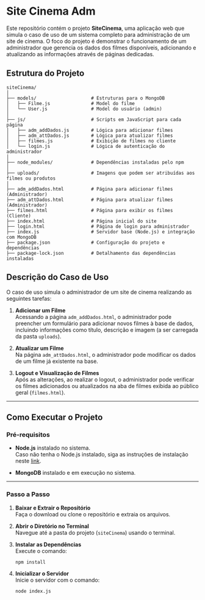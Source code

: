 # Site Cinema Adm

Este repositório contém o projeto **SiteCinema**, uma aplicação web que simula o caso de uso de um sistema completo para administração de um site de cinema. O foco do projeto é demonstrar o funcionamento de um administrador que gerencia os dados dos filmes disponíveis, adicionando e atualizando as informações através de páginas dedicadas.

## Estrutura do Projeto

```plaintext
siteCinema/
│
├── models/                    # Estruturas para o MongoDB
│   ├── Filme.js               # Model do filme
│   └── User.js                # Model do usuário (admin)
│
├── js/                        # Scripts em JavaScript para cada página
│   ├── adm_addDados.js        # Lógica para adicionar filmes
│   ├── adm_attDados.js        # Lógica para atualizar filmes
│   ├── filmes.js              # Exibição de filmes no cliente
│   └── login.js               # Lógica de autenticação do administrador
│
├── node_modules/              # Dependências instaladas pelo npm
│
├── uploads/                   # Imagens que podem ser atribuídas aos filmes ou produtos
│
├── adm_addDados.html          # Página para adicionar filmes (Administrador)
├── adm_attDados.html          # Página para atualizar filmes (Administrador)
├── filmes.html                # Página para exibir os filmes (Cliente)
├── index.html                 # Página inicial do site
├── login.html                 # Página de login para administrador
├── index.js                   # Servidor base (Node.js) e integração com MongoDB
├── package.json               # Configuração do projeto e dependências
├── package-lock.json          # Detalhamento das dependências instaladas
```
## Descrição do Caso de Uso

O caso de uso simula o administrador de um site de cinema realizando as seguintes tarefas:

1. **Adicionar um Filme**  
   Acessando a página `adm_addDados.html`, o administrador pode preencher um formulário para adicionar novos filmes à base de dados, incluindo informações como título, descrição e imagem (a ser carregada da pasta `uploads`).

2. **Atualizar um Filme**  
   Na página `adm_attDados.html`, o administrador pode modificar os dados de um filme já existente na base.

3. **Logout e Visualização de Filmes**  
   Após as alterações, ao realizar o logout, o administrador pode verificar os filmes adicionados ou atualizados na aba de filmes exibida ao público geral (`filmes.html`).

---

## Como Executar o Projeto

### Pré-requisitos

- **Node.js** instalado no sistema.  
  Caso não tenha o Node.js instalado, siga as instruções de instalação neste [link](https://nodejs.org/en).

- **MongoDB** instalado e em execução no sistema.

---

### Passo a Passo

1. **Baixar e Extrair o Repositório**  
   Faça o download ou clone o repositório e extraia os arquivos.

2. **Abrir o Diretório no Terminal**  
   Navegue até a pasta do projeto (`siteCinema`) usando o terminal.

3. **Instalar as Dependências**  
   Execute o comando:
   ```bash
   npm install
   ```
4. **Inicializar o Servidor**  
   Inicie o servidor com o comando:
   ```bash
   node index.js
   ```


